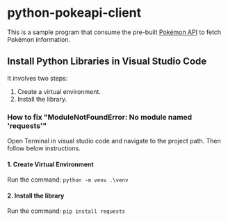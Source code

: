 # python-pokeapi-client
This is a sample program that consume the pre-built [Pokémon API](https://pokeapi.co/) to fetch Pokémon information.

## Install Python Libraries in Visual Studio Code
It involves two steps:  
1. Create a virtual environment.  
2. Install the library.


### How to fix "ModuleNotFoundError: No module named 'requests'"
Open Terminal in visual studio code and navigate to the project path. Then follow below instructions.

#### 1. Create Virtual Environment
Run the command:
`python -m venv .\venv`

#### 2. Install the library
Run the command:
`pip install requests`
